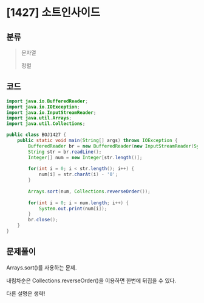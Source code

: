 # [1427] 소트인사이드

## 분류
> 문자열
>
> 정렬

## 코드
```java
import java.io.BufferedReader;
import java.io.IOException;
import java.io.InputStreamReader;
import java.util.Arrays;
import java.util.Collections;

public class BOJ1427 {
	public static void main(String[] args) throws IOException {
		BufferedReader br = new BufferedReader(new InputStreamReader(System.in));
		String str = br.readLine();
		Integer[] num = new Integer[str.length()];
		
		for(int i = 0; i < str.length(); i++) {
			num[i] = str.charAt(i) - '0';
		}
		
		Arrays.sort(num, Collections.reverseOrder());
		
		for(int i = 0; i < num.length; i++) {
			System.out.print(num[i]);
		}
		br.close();
	}
}
```

## 문제풀이

Arrays.sort()를 사용하는 문제. 

내림차순은 Collections.reverseOrder()을 이용하면 한번에 뒤집을 수 있다.

다른 설명은 생략!